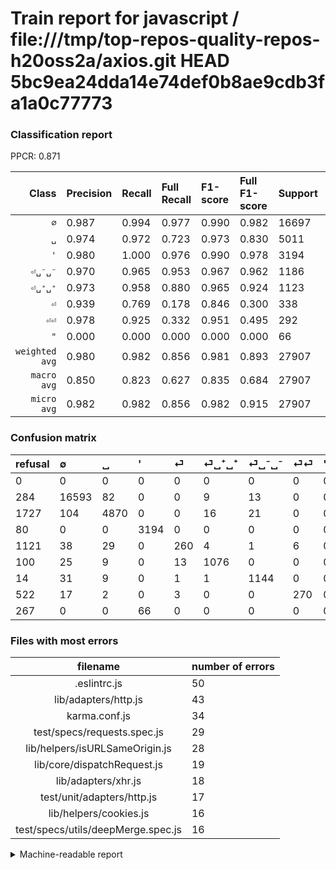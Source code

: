 # Train report for javascript / file:///tmp/top-repos-quality-repos-h20oss2a/axios.git HEAD 5bc9ea24dda14e74def0b8ae9cdb3fa1a0c77773

### Classification report

PPCR: 0.871

| Class | Precision | Recall | Full Recall | F1-score | Full F1-score | Support | Full Support | PPCR |
|------:|:----------|:-------|:------------|:---------|:---------|:--------|:-------------|:-----|
| `∅` | 0.987| 0.994| 0.977| 0.990| 0.982| 16697| 16981| 0.983 |
| `␣` | 0.974| 0.972| 0.723| 0.973| 0.830| 5011| 6738| 0.744 |
| `'` | 0.980| 1.000| 0.976| 0.990| 0.978| 3194| 3274| 0.976 |
| `⏎␣⁻␣⁻` | 0.970| 0.965| 0.953| 0.967| 0.962| 1186| 1200| 0.988 |
| `⏎␣⁺␣⁺` | 0.973| 0.958| 0.880| 0.965| 0.924| 1123| 1223| 0.918 |
| `⏎` | 0.939| 0.769| 0.178| 0.846| 0.300| 338| 1459| 0.232 |
| `⏎⏎` | 0.978| 0.925| 0.332| 0.951| 0.495| 292| 814| 0.359 |
| `"` | 0.000| 0.000| 0.000| 0.000| 0.000| 66| 333| 0.198 |
| `weighted avg` | 0.980| 0.982| 0.856| 0.981| 0.893| 27907| 32022| 0.871 |
| `macro avg` | 0.850| 0.823| 0.627| 0.835| 0.684| 27907| 32022| 0.871 |
| `micro avg` | 0.982| 0.982| 0.856| 0.982| 0.915| 27907| 32022| 0.871 |

### Confusion matrix

|refusal|  ∅| ␣| '| ⏎| ⏎␣⁺␣⁺| ⏎␣⁻␣⁻| ⏎⏎| "| 
|:---|:---|:---|:---|:---|:---|:---|:---|:---|
|0 |0 |0 |0 |0 |0 |0 |0 |0 |
|284 |16593 |82 |0 |0 |9 |13 |0 |0 |
|1727 |104 |4870 |0 |0 |16 |21 |0 |0 |
|80 |0 |0 |3194 |0 |0 |0 |0 |0 |
|1121 |38 |29 |0 |260 |4 |1 |6 |0 |
|100 |25 |9 |0 |13 |1076 |0 |0 |0 |
|14 |31 |9 |0 |1 |1 |1144 |0 |0 |
|522 |17 |2 |0 |3 |0 |0 |270 |0 |
|267 |0 |0 |66 |0 |0 |0 |0 |0 |

### Files with most errors

| filename | number of errors|
|:----:|:-----|
| .eslintrc.js | 50 |
| lib/adapters/http.js | 43 |
| karma.conf.js | 34 |
| test/specs/requests.spec.js | 29 |
| lib/helpers/isURLSameOrigin.js | 28 |
| lib/core/dispatchRequest.js | 19 |
| lib/adapters/xhr.js | 18 |
| test/unit/adapters/http.js | 17 |
| lib/helpers/cookies.js | 16 |
| test/specs/utils/deepMerge.spec.js | 16 |

<details>
    <summary>Machine-readable report</summary>
```json
{
  "cl_report": {"\"": {"f1-score": 0.0, "precision": 0.0, "recall": 0.0, "support": 66}, "\u0027": {"f1-score": 0.989773783700031, "precision": 0.9797546012269939, "recall": 1.0, "support": 3194}, "macro avg": {"f1-score": 0.835276914976176, "precision": 0.8501057990075929, "recall": 0.8227820260429821, "support": 27907}, "micro avg": {"f1-score": 0.9820833482638764, "precision": 0.9820833482638764, "recall": 0.9820833482638764, "support": 27907}, "weighted avg": {"f1-score": 0.9807294481879915, "precision": 0.9796371403418995, "recall": 0.9820833482638764, "support": 27907}, "\u2205": {"f1-score": 0.9904790329801522, "precision": 0.9872084721561162, "recall": 0.9937713361681739, "support": 16697}, "\u23ce": {"f1-score": 0.8455284552845529, "precision": 0.9386281588447654, "recall": 0.7692307692307693, "support": 338}, "\u23ce\u23ce": {"f1-score": 0.9507042253521127, "precision": 0.9782608695652174, "recall": 0.9246575342465754, "support": 292}, "\u23ce\u2423\u207a\u2423\u207a": {"f1-score": 0.9654553611484972, "precision": 0.972875226039783, "recall": 0.9581478183437222, "support": 1123}, "\u23ce\u2423\u207b\u2423\u207b": {"f1-score": 0.9674418604651163, "precision": 0.9703138252756573, "recall": 0.9645868465430016, "support": 1186}, "\u2423": {"f1-score": 0.9728326008789452, "precision": 0.9738052389522096, "recall": 0.9718619038116144, "support": 5011}},
  "cl_report_full": {"\"": {"f1-score": 0.0, "precision": 0.0, "recall": 0.0, "support": 333}, "\u0027": {"f1-score": 0.977655341291705, "precision": 0.9797546012269939, "recall": 0.9755650580329872, "support": 3274}, "macro avg": {"f1-score": 0.6837780731694835, "precision": 0.8501057990075929, "recall": 0.6273148833389597, "support": 32022}, "micro avg": {"f1-score": 0.9146490013182266, "precision": 0.9820833482638764, "recall": 0.8558803322715633, "support": 32022}, "weighted avg": {"f1-score": 0.8929439680180359, "precision": 0.9697385907662923, "recall": 0.8558803322715633, "support": 32022}, "\u2205": {"f1-score": 0.9821539554292817, "precision": 0.9872084721561162, "recall": 0.9771509333961487, "support": 16981}, "\u23ce": {"f1-score": 0.2995391705069125, "precision": 0.9386281588447654, "recall": 0.1782042494859493, "support": 1459}, "\u23ce\u23ce": {"f1-score": 0.4954128440366973, "precision": 0.9782608695652174, "recall": 0.3316953316953317, "support": 814}, "\u23ce\u2423\u207a\u2423\u207a": {"f1-score": 0.9240017174753112, "precision": 0.972875226039783, "recall": 0.8798037612428454, "support": 1223}, "\u23ce\u2423\u207b\u2423\u207b": {"f1-score": 0.9617486338797814, "precision": 0.9703138252756573, "recall": 0.9533333333333334, "support": 1200}, "\u2423": {"f1-score": 0.8297129227361786, "precision": 0.9738052389522096, "recall": 0.7227663995250816, "support": 6738}},
  "ppcr": 0.8714945974642433
}
```
</details>
